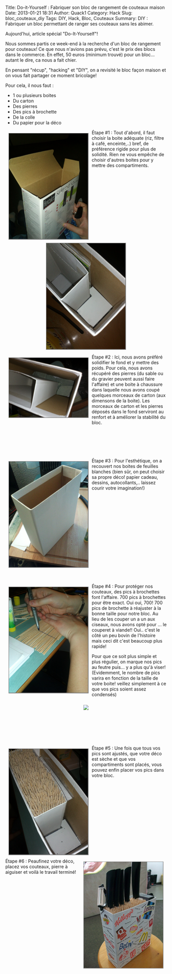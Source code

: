 Title: Do-it-Yourself : Fabriquer son bloc de rangement de couteaux maison
Date: 2013-01-21 18:31
Author: Quack1
Category: Hack
Slug: bloc_couteaux_diy
Tags: DIY, Hack, Bloc, Couteaux
Summary: DIY : Fabriquer un bloc permettant de ranger ses couteaux sans les abimer.

Aujourd'hui, article spécial "Do-It-Yourself"! 

Nous sommes partis ce week-end à la recherche d'un bloc de rangement pour couteaux! Ce que nous n'avions pas prévu, c'est le prix des blocs dans le commerce. 
En effet, 50 euros (minimum trouvé) pour un bloc... autant le dire, ca nous a fait chier.

En pensant "récup", "hacking" et "DIY", on a revisité le bloc façon maison et on vous fait partager ce moment bricolage!

Pour cela, il nous faut : 

- 1 ou plusieurs boites
- Du carton 
- Des pierres
- Des pics à brochette
- De la colle
- Du papier pour la déco


<div vertical-align=center><a href="upload/couteaux_1.jpg"><img src="upload/couteaux_1.jpg" align="center" width="250" style="float: left; margin:10px;"/></a>Étape #1 : Tout d'abord, il faut choisir la boite adéquate (riz, filtre à café, enceinte,..) bref, de préférence rigide pour plus de solidité. Rien ne vous empêche de choisir d'autres boites pour y mettre des compartiments.</div>

<p><div align=center><a href="upload/couteaux_3.jpg"><img src="upload/couteaux_3.jpg" align="center" width="250"/></a></div></p>

<div><a href="upload/couteaux_2.jpg"><img src="upload/couteaux_2.jpg" align="center" width="250" style="float: left; margin:10px;"/></a>Étape #2 : Ici, nous avons préféré solidifier le fond et y mettre des poids. Pour cela, nous avons récupéré des pierres (du sable ou du gravier peuvent aussi faire l'affaire) et une boite à chaussure dans laquelle nous avons coupé quelques morceaux de carton (aux dimensons de la boite). Les morceaux de carton et les pierres déposés dans le fond serviront au renfort et à améliorer la stabilité du bloc.</div>
<br/>
<br/>
<br/>
<br/>
<br/>
<br/>
<div><a href="upload/couteaux_4.jpg"><img src="upload/couteaux_4.jpg" align="center" width="250" style="float: left; margin:10px;"/></a>Étape #3 : Pour l'esthétique, on a recouvert nos boites de feuilles blanches (bien sûr, on peut choisir sa propre déco! papier cadeau, dessins, autocollants,.. laissez courir votre imagination!)</div>
<br/>
<br/>
<br/>
<br/>
<br/>
<br/>
<br/>
<br/>
<br/>
<br/>
<br/>
<br/>
<br/>
<br/>
<br/>
<br/>
<br/>

<div><a href="upload/couteaux_5.jpg"><img src="upload/couteaux_5.jpg" align="center" width="250" style="float: left; margin:10px;"/></a>Étape #4 : Pour protéger nos couteaux, des pics à brochettes font l'affaire. 700 pics à brochettes pour être exact. Oui oui, 700! 700 pics de brochette à réajuster à la bonne taille pour notre bloc. Au lieu de les couper un a un aux ciseaux, nous avons opté pour ... le couperet à viande!! Oui.. c'est le côté un peu bovin de l'histoire mais ceci dit c'est beaucoup plus rapide!
<br/>

Pour que ce soit plus simple et plus régulier, on marque nos pics au feutre puis... y a plus qu'à viser! (Evidemment, le nombre de pics varira en fonction de la taille de votre boite! veillez simplement à ce que vos pics soient assez condensés)</div>

<div><a href="upload/couteaux_6.jpg"><img src="upload/couteaux_6.jpg" align="center" width="250" style="float: right; margin:10px;"/></a></div>
<br/>
<br/>
<br/>
<br/>
<br/>
<br/>
<br/>
<br/>

<div><a href="upload/couteaux_7.jpg"><img src="upload/couteaux_7.jpg" align="center" width="250" style="float: left; margin:10px;"/></a>Étape #5 : Une fois que tous vos pics sont ajustés, que votre déco est sèche et que vos compartiments sont placés, vous pouvez enfin placer vos pics dans votre bloc.</div>
<br/>
<br/>
<br/>
<br/>
<br/>
<br/>
<br/>
<br/>
<br/>
<br/>
<br/>
<br/>
<br/>
<br/>

<div><a href="upload/couteaux_8.jpg"><img src="upload/couteaux_8.jpg" align="center" width="250" style="float: right; margin:10px;"/></a>Étape #6 : Peaufinez votre déco, placez vos couteaux, pierre à aiguiser et voilà le travail terminé!</div>